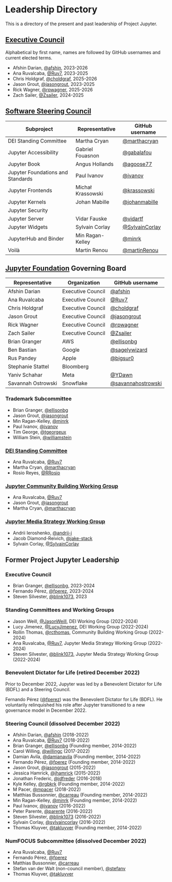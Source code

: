 # Leadership Directory

This is a directory of the present and past leadership of Project Jupyter.
## [Executive Council](executive_council.md)

Alphabetical by first name, names are followed by GitHub usernames and current elected terms.

- Afshin Darian, [@afshin](https://github.com/afshin), 2023-2026
- Ana Ruvalcaba, [@Ruv7](https://github.com/Ruv7), 2023-2025
- Chris Holdgraf, [@choldgraf](https://github.com/choldgraf), 2025-2026
- Jason Grout, [@jasongrout](https://github.com/jasongrout), 2023-2025
- Rick Wagner, [@rpwagner](https://github.com/rpwagner), 2025-2026
- Zach Sailer, [@Zsailer](https://github.com/zsailer), 2024-2025

## [Software Steering Council](software_steering_council.md)

| Subproject | Representative | GitHub username |
| ---------- | -------------- | --------------- |
| DEI Standing Committee | Martha Cryan | [@marthacryan](https://github.com/marthacryan) |
| Jupyter Accessibility | Gabriel Fouasnon | [@gabalafou](https://github.com/gabalafou) |
| Jupyter Book | Angus Hollands | [@agoose77](https://github.com/agoose77) |
| Jupyter Foundations and Standards | Paul Ivanov | [@ivanov](https://github.com/ivanov) |
| Jupyter Frontends | Michał Krassowski | [@krassowski](https://github.com/krassowski) |
| Jupyter Kernels | Johan Mabille | [@johanmabille](https://github.com/johanmabille) |
| Jupyter Security |  |  |
| Jupyter Server | Vidar Fauske | [@vidartf](https://github.com/vidartf) |
| Jupyter Widgets | Sylvain Corlay | [@SylvainCorlay](https://github.com/SylvainCorlay) |
| JupyterHub and Binder | Min Ragan-Kelley | [@minrk](https://github.com/minrk) |
| Voilà | Martin Renou | [@martinRenou](https://github.com/martinRenou) |

## [Jupyter Foundation](jupyter_foundation.md) Governing Board

| Representative | Organization | GitHub username |
| -------------- | ------------ | --------------- |
| Afshin Darian | Executive Council | [@afshin](https://github.com/afshin) |
| Ana Ruvalcaba | Executive Council | [@Ruv7](https://github.com/Ruv7) |
| Chris Holdgraf| Executive Council | [@choldgraf](https://github.com/choldgraf) |
| Jason Grout | Executive Council | [@jasongrout](https://github.com/jasongrout) |
| Rick Wagner | Executive Council | [@rpwagner](https://github.com/rpwagner) |
| Zach Sailer | Executive Council | [@Zsailer](https://github.com/zsailer) |
| Brian Granger | AWS | [@ellisonbg](https://github.com/ellisonbg) |
| Ben Bastian | Google | [@sagelywizard](https://github.com/sagelywizard) |
| Rus Pandey | Apple |  [@bigsur0](https://github.com/bigsur0) |
| Stephanie Stattel | Bloomberg |  |
| Yaniv Schahar | Meta | [@YDawn](https://github.com/YDawn) |
| Savannah Ostrowski | Snowflake | [@savannahostrowski](https://github.com/savannahostrowski) |

### Trademark Subcommittee

- Brian Granger, [@ellisonbg](https://github.com/ellisonbg)
- Jason Grout, [@jasongrout](https://github.com/jasongrout)
- Min Ragan-Kelley, [@minrk](https://github.com/minrk)
- Paul Ivanov, [@ivanov](https://github.com/ivanov)
- Tim George, [@tgeorgeux](https://github.com/tgeorgeux)
- William Stein, [@williamstein](https://github.com/williamstein)

### [DEI Standing Committee](charters/DeiCharter.md)

- Ana Ruvalcaba, [@Ruv7](https://github.com/Ruv7)
- Martha Cryan, [@marthacryan](https://github.com/marthacryan)
- Rosio Reyes, [@RRosio](https://github.com/rrosio)

### [Jupyter Community Building Working Group](communitybuildingworkinggroup.md)

- Ana Ruvalcaba, [@Ruv7](https://github.com/Ruv7)
- Jason Grout, [@jasongrout](https://github.com/jasongrout)
- Martha Cryan, [@marthacryan](https://github.com/marthacryan)

### [Jupyter Media Strategy Working Group](charters/MediaStrategyCharter.md)

- Andrii Ieroshenko, [@andrii-i](https://github.com/andrii-i)
- Jacob Diamond-Reivich, [@jake-stack](https://github.com/jake-stack)
- Sylvain Corlay, [@SylvainCorlay](https://github.com/SylvainCorlay)

## Former Project Jupyter Leadership

### Executive Council

- Brian Granger, [@ellisonbg](https://github.com/ellisonbg), 2023-2024
- Fernando Pérez, [@fperez](https://github.com/fperez), 2023-2024
- Steven Silvester, [@blink1073](https://github.com/blink1073), 2023

### Standing Committees and Working Groups

- Jason Weill, [@JasonWeill](https://github.com/JasonWeill), DEI Working Group (2022-2024)
- Lucy Jimenez, [@LucyJimenez](https://github.com/LucyJimenez), DEI Working Group (2022-2024)
- Rollin Thomas, [@rcthomas](https://github.com/rcthomas), Community Building Working Group (2022-2024)
- Ana Ruvalcaba, [@Ruv7](https://github.com/Ruv7), Jupyter Media Strategy Working Group (2022-2024)
- Steven Silvester, [@blink1073](https://github.com/blink1073), Jupyter Media Strategy Working Group (2022-2024)

### Benevolent Dictator for Life (retired December 2022)

Prior to December 2022, Jupyter was led by a Benevolent Dictator for Life (BDFL)
and a Steering Council.

Fernando Pérez ([@fperez](https://github.com/fperez)) was the Benevolent Dictator for Life (BDFL). He
voluntarily relinquished his role after Jupyter transitioned to a new governance model in December 2022.

### Steering Council (dissolved December 2022)

- Afshin Darian, [@afshin](https://github.com/afshin) (2018-2022)
- Ana Ruvalcaba, [@Ruv7](https://github.com/Ruv7) (2018-2022)
- Brian Granger, [@ellisonbg](https://github.com/ellisonbg) (Founding member, 2014-2022)
- Carol Willing, [@willingc](https://github.com/willingc) (2017-2022)
- Damian Avila, [@damianavila](https://github.com/damianavila) (Founding member, 2014-2022)
- Fernando Pérez, [@fperez](https://github.com/fperez) (Founding member, 2014-2022)
- Jason Grout, [@jasongrout](https://github.com/jasongrout) (2015-2022)
- Jessica Hamrick, [@jhamrick](https://github.com/jhamrick) (2015-2022)
- Jonathan Frederic, [@jdfreder](https://github.com/jdfreder) (2016-2018)
- Kyle Kelley, [@rgbkrk](https://github.com/rgbkrk) (Founding member, 2014-2022)
- M Pacer, [@mpacer](https://github.com/mpacer) (2018-2022)
- Matthias Bussonnier, [@carreau](https://github.com/carreau) (Founding member, 2014-2022)
- Min Ragan-Kelley, [@minrk](https://github.com/minrk) (Founding member, 2014-2022)
- Paul Ivanov, [@ivanov](https://github.com/ivanov) (2016-2022)
- Peter Parente, [@parente](https://github.com/parente) (2016-2022)
- Steven Silvester, [@blink1073](https://github.com/blink1073) (2016-2022)
- Sylvain Corlay, [@sylvaincorlay](https://github.com/sylvaincorlay) (2016-2022)
- Thomas Kluyver, [@takluyver](https://github.com/takluyver) (Founding member, 2014-2022)

### NumFOCUS Subcommittee (dissolved December 2022)

- Ana Ruvalcaba, [@Ruv7](https://github.com/Ruv7)
- Fernando Pérez, [@fperez](https://github.com/fperez)
- Matthias Bussonnier, [@carreau](https://github.com/carreau)
- Stefan van der Walt (non-council member), [@stefanv](https://github.com/stefanv)
- Thomas Kluyver, [@takluyver](https://github.com/takluyver)
